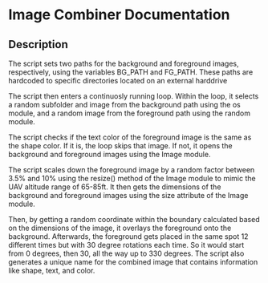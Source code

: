 # Image Combiner Documentation

## Description

The script sets two paths for the background and foreground images, respectively, using the variables BG_PATH and FG_PATH. These paths are hardcoded to specific directories located on an external harddrive

The script then enters a continuosly running loop. Within the loop, it selects a random subfolder and image from the background path using the os module, and a random image from the foreground path using the random module.

The script checks if the text color of the foreground image is the same as the shape color. If it is, the loop skips that image. If not, it opens the background and foreground images using the Image module.

The script scales down the foreground image by a random factor between 3.5% and 10% using the resize() method of the Image module to mimic the UAV altitude range of 65-85ft. It then gets the dimensions of the background and foreground images using the size attribute of the Image module.

Then, by getting a random coordinate within the boundary calculated based on the dimensions of the image, it overlays the foreground onto the background. Afterwards, the foreground gets placed in the same spot 12 different times but with 30 degree rotations each time. So it would start from 0 degrees, then 30, all the way up to 330 degrees. The script also generates a unique name for the combined image that contains information like shape, text, and color. 